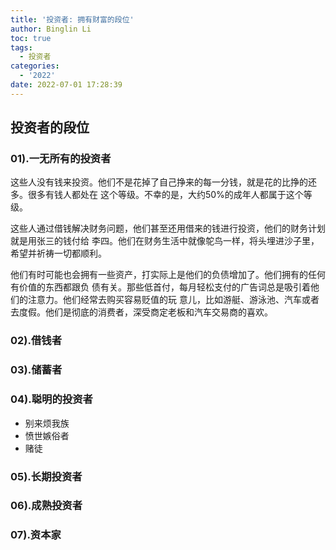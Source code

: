 ```yaml
---
title: '投资者: 拥有财富的段位'
author: Binglin Li
toc: true
tags:
  - 投资者
categories:
  - '2022'
date: 2022-07-01 17:28:39
---
```


## 投资者的段位
### 01).一无所有的投资者

  这些人没有钱来投资。他们不是花掉了自己挣来的每一分钱，就是花的比挣的还多。很多有钱人都处在
这个等级。不幸的是，大约50%的成年人都属于这个等级。

  这些人通过借钱解决财务问题，他们甚至还用借来的钱进行投资，他们的财务计划就是用张三的钱付给
李四。他们在财务生活中就像鸵鸟一样，将头埋进沙子里，希望并祈祷一切都顺利。

  他们有时可能也会拥有一些资产，打实际上是他们的负债增加了。他们拥有的任何有价值的东西都跟负
债有关。那些低首付，每月轻松支付的广告词总是吸引着他们的注意力。他们经常去购买容易贬值的玩
意儿，比如游艇、游泳池、汽车或者去度假。他们是彻底的消费者，深受商定老板和汽车交易商的喜欢。

### 02).借钱者
### 03).储蓄者
### 04).聪明的投资者
- 别来烦我族
- 愤世嫉俗者
- 赌徒
### 05).长期投资者
### 06).成熟投资者
### 07).资本家

<!-- more -->

